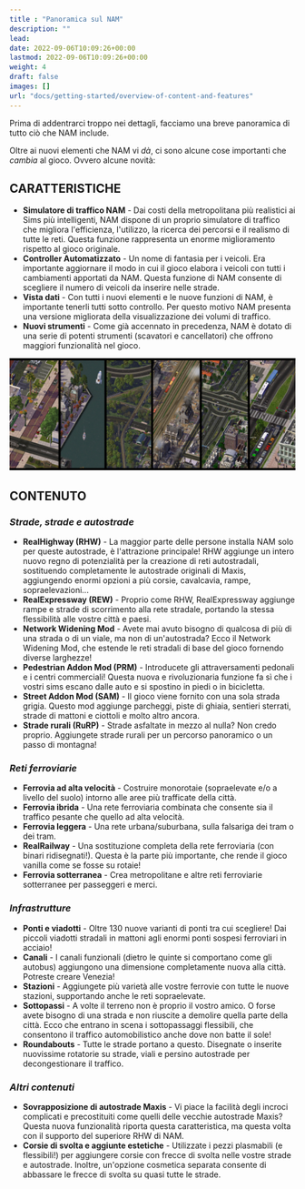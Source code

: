 ```yaml
---
title : "Panoramica sul NAM"
description: ""
lead: 
date: 2022-09-06T10:09:26+00:00
lastmod: 2022-09-06T10:09:26+00:00
weight: 4
draft: false
images: []
url: "docs/getting-started/overview-of-content-and-features"
---
```


Prima di addentrarci troppo nei dettagli, facciamo una breve panoramica di tutto ciò che NAM include.

Oltre ai nuovi elementi che NAM vi _dà_, ci sono alcune cose importanti che _cambia_ al gioco. Ovvero alcune novità:

## CARATTERISTICHE

* **Simulatore di traffico NAM** - Dai costi della metropolitana più realistici ai Sims più intelligenti, NAM dispone di un proprio simulatore di traffico che migliora l'efficienza, l'utilizzo, la ricerca dei percorsi e il realismo di tutte le reti. Questa funzione rappresenta un enorme miglioramento rispetto al gioco originale.
* **Controller Automatizzato** - Un nome di fantasia per i veicoli. Era importante aggiornare il modo in cui il gioco elabora i veicoli con tutti i cambiamenti apportati da NAM. Questa funzione di NAM consente di scegliere il numero di veicoli da inserire nelle strade.
* **Vista dati** - Con tutti i nuovi elementi e le nuove funzioni di NAM, è importante tenerli tutti sotto controllo. Per questo motivo NAM presenta una versione migliorata della visualizzazione dei volumi di traffico.
* **Nuovi strumenti** - Come già accennato in precedenza, NAM è dotato di una serie di potenti strumenti (scavatori e cancellatori) che offrono maggiori funzionalità nel gioco.  

![NAM Overview](images/Overview.jpg)

## CONTENUTO

### _Strade, strade e autostrade_
* **RealHighway (RHW)** - La maggior parte delle persone installa NAM solo per queste autostrade, è l'attrazione principale! RHW aggiunge un intero nuovo regno di potenzialità per la creazione di reti autostradali, sostituendo completamente le autostrade originali di Maxis, aggiungendo enormi opzioni a più corsie, cavalcavia, rampe, sopraelevazioni... 
* **RealExpressway (REW)** - Proprio come RHW, RealExpressway aggiunge rampe e strade di scorrimento alla rete stradale, portando la stessa flessibilità alle vostre città e paesi.
* **Network Widening Mod** - Avete mai avuto bisogno di qualcosa di più di una strada o di un viale, ma non di un'autostrada? Ecco il Network Widening Mod, che estende le reti stradali di base del gioco fornendo diverse larghezze!
* **Pedestrian Addon Mod (PRM)** - Introducete gli attraversamenti pedonali e i centri commerciali! Questa nuova e rivoluzionaria funzione fa sì che i vostri sims escano dalle auto e si spostino in piedi o in bicicletta.
* **Street Addon Mod (SAM)** - Il gioco viene fornito con una sola strada grigia. Questo mod aggiunge parcheggi, piste di ghiaia, sentieri sterrati, strade di mattoni e ciottoli e molto altro ancora. 
* **Strade rurali (RuRP)** - Strade asfaltate in mezzo al nulla? Non credo proprio. Aggiungete strade rurali per un percorso panoramico o un passo di montagna!

### _Reti ferroviarie_
* **Ferrovia ad alta velocità** - Costruire monorotaie (sopraelevate e/o a livello del suolo) intorno alle aree più trafficate della città.
* **Ferrovia ibrida** - Una rete ferroviaria combinata che consente sia il traffico pesante che quello ad alta velocità.
* **Ferrovia leggera** - Una rete urbana/suburbana, sulla falsariga dei tram o dei tram.
* **RealRailway** - Una sostituzione completa della rete ferroviaria (con binari ridisegnati!). Questa è la parte più importante, che rende il gioco vanilla come se fosse su rotaie!
* **Ferrovia sotterranea** - Crea metropolitane e altre reti ferroviarie sotterranee per passeggeri e merci.

### _Infrastrutture_
* **Ponti e viadotti** - Oltre 130 nuove varianti di ponti tra cui scegliere! Dai piccoli viadotti stradali in mattoni agli enormi ponti sospesi ferroviari in acciaio!
* **Canali** - I canali funzionali (dietro le quinte si comportano come gli autobus) aggiungono una dimensione completamente nuova alla città. Potreste creare Venezia!
* **Stazioni** - Aggiungete più varietà alle vostre ferrovie con tutte le nuove stazioni, supportando anche le reti sopraelevate.
* **Sottopassi** - A volte il terreno non è proprio il vostro amico. O forse avete bisogno di una strada e non riuscite a demolire quella parte della città. Ecco che entrano in scena i sottopassaggi flessibili, che consentono il traffico automobilistico anche dove non batte il sole!
* **Roundabouts** - Tutte le strade portano a questo. Disegnate o inserite nuovissime rotatorie su strade, viali e persino autostrade per decongestionare il traffico.

### _Altri contenuti_
* **Sovrapposizione di autostrade Maxis** - Vi piace la facilità degli incroci complicati e precostituiti come quelli delle vecchie autostrade Maxis? Questa nuova funzionalità riporta questa caratteristica, ma questa volta con il supporto del superiore RHW di NAM.
* **Corsie di svolta e aggiunte estetiche** - Utilizzate i pezzi plasmabili (e flessibili!) per aggiungere corsie con frecce di svolta nelle vostre strade e autostrade. Inoltre, un'opzione cosmetica separata consente di abbassare le frecce di svolta su quasi tutte le strade.
